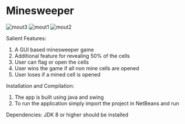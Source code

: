 # Minesweeper


![mout3](https://user-images.githubusercontent.com/60880656/121244985-f121e480-c8b8-11eb-8028-e4c5ebff003a.JPG)
![mout1](https://user-images.githubusercontent.com/60880656/121244995-f3843e80-c8b8-11eb-9650-666bc709dee2.JPG)
![mout2](https://user-images.githubusercontent.com/60880656/121244997-f41cd500-c8b8-11eb-9f56-ae7a73186039.JPG)

Salient Features:

1. A GUI based minesweeper game
2. Additional feature for revealing 50% of the cells
3. User can flag or open the cells
4. User wins the game if all non mine cells are opened
5. User loses if a mined cell is opened

Installation and Compilation:
1. The app is built using java and swing
2. To run the application simply import the project in NetBeans and run

Dependencies:
JDK 8 or higher should be installed

